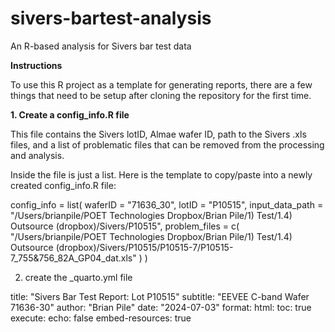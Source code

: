 # sivers-bartest-analysis

An R-based analysis for Sivers bar test data

**Instructions**

To use this R project as a template for generating reports, there are a few things that need to be setup after cloning the repository for the first time.

**1. Create a config_info.R file**

This file contains the Sivers lotID, Almae wafer ID, path to the Sivers .xls files, and a list of problematic files that can be removed from the processing and analysis.

Inside the file is just a list. Here is the template to copy/paste into a newly created config_info.R file:

config_info = list( waferID = "71636_30", lotID = "P10515", input_data_path = "/Users/brianpile/POET Technologies Dropbox/Brian Pile/1) Test/1.4) Outsource (dropbox)/Sivers/P10515", problem_files = c( "/Users/brianpile/POET Technologies Dropbox/Brian Pile/1) Test/1.4) Outsource (dropbox)/Sivers/P10515/P10515-7/P10515-7_755&756_82A_GP04_dat.xls" ) )

2.  create the \_quarto.yml file

title: "Sivers Bar Test Report: Lot P10515" subtitle: "EEVEE C-band Wafer 71636-30" author: "Brian Pile" date: "2024-07-03" format: html: toc: true execute: echo: false embed-resources: true

